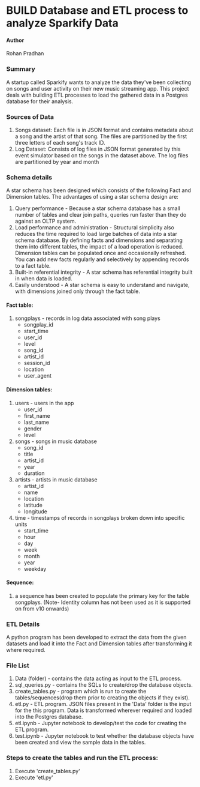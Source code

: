 # BUILD Database and ETL process to analyze Sparkify Data

#### Author
Rohan Pradhan

### Summary
A startup called Sparkify wants to analyze the data they've been collecting on songs and user activity on their new music streaming app. This project deals with building ETL processes to load the gathered data in a Postgres database for their analysis.

### Sources of Data
1. Songs dataset: Each file is in JSON format and contains metadata about a song and the artist of that song. The files are partitioned by the first three letters of each song's track ID.
2. Log Dataset: Consists of log files in JSON format generated by this event simulator based on the songs in the dataset above. The log files are partitioned by year and month

### Schema details
A star schema has been designed which consists of the following Fact and Dimension tables. The advantages of using a star schema design are:
1. Query performance - Because a star schema database has a small number of tables and clear join paths, queries run faster than they do against an OLTP system.
2. Load performance and administration - Structural simplicity also reduces the time required to load large batches of data into a star schema database. By defining facts and dimensions and separating them into different tables, the impact of a load operation is reduced. Dimension tables can be populated once and occasionally refreshed. You can add new facts regularly and selectively by appending records to a fact table.
3. Built-in referential integrity - A star schema has referential integrity built in when data is loaded.
4. Easily understood - A star schema is easy to understand and navigate, with dimensions joined only through the fact table. 

#### Fact table:
1. songplays - records in log data associated with song plays
    - songplay_id
    - start_time
    - user_id
    - level
    - song_id
    - artist_id
    - session_id
    - location
    - user_agent

#### Dimension tables:
1. users - users in the app
    - user_id
    - first_name
    - last_name
    - gender
    - level
2. songs - songs in music database
    - song_id
    - title
    - artist_id
    - year
    - duration
3. artists - artists in music database
    - artist_id
    - name
    - location
    - latitude
    - longitude
4. time - timestamps of records in songplays broken down into specific units
    - start_time
    - hour
    - day
    - week
    - month
    - year
    - weekday

#### Sequence:
1. a sequence has been created to populate the primary key for the table songplays. (Note- Identity column has not been used as it is supported on from v10 onwards)

### ETL Details
A python program has been developed to extract the data from the given datasets and load it into the Fact and Dimension tables after transforming it where required.

### File List
1. Data (folder) - contains the data acting as input to the ETL process.
2. sql_queries.py - contains the SQLs to create/drop the database objects.
3. create_tables.py - program which is run to create the tables/sequences(drop them prior to creating the objects if they exist).
4. etl.py - ETL program. JSON files present in the 'Data' folder is the input for the this program. Data is transformed wherever required and loaded into the Postgres database.
5. etl.ipynb - Jupyter notebook to develop/test the code for creating the ETL program.
6. test.ipynb - Jupyter notebook to test whether the database objects have been created and view the sample data in the tables.

### Steps to create the tables and run the ETL process:
1. Execute 'create_tables.py'
2. Execute 'etl.py'